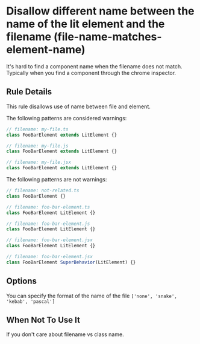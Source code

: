 # Disallow different name between the name of the lit element and the filename (file-name-matches-element-name)

It's hard to find a component name when the filename does not match. Typically when you find a component through the chrome inspector.

## Rule Details

This rule disallows use of name between file and element.

The following patterns are considered warnings:

```ts
// filename: my-file.ts
class FooBarElement extends LitElement {}

// filename: my-file.js
class FooBarElement extends LitElement {}

// filename: my-file.jsx
class FooBarElement extends LitElement {}
```

The following patterns are not warnings:

```ts
// filename: not-related.ts
class FooBarElement {}

// filename: foo-bar-element.ts
class FooBarElement LitElement {}

// filename: foo-bar-element.js
class FooBarElement LitElement {}

// filename: foo-bar-element.jsx
class FooBarElement LitElement {}

// filename: foo-bar-element.jsx
class FooBarElement SuperBehavior(LitElement) {}
```

## Options

You can specify the format of the name of the file `['none', 'snake', 'kebab', 'pascal']`

## When Not To Use It

If you don't care about filename vs class name. 
